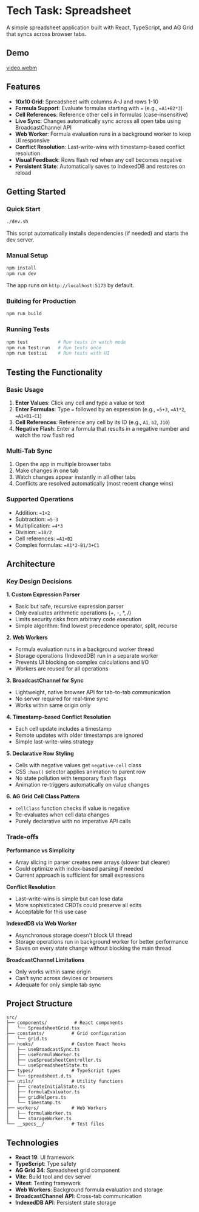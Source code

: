 # Tech Task: Spreadsheet

A simple spreadsheet application built with React, TypeScript, and AG Grid that syncs across browser tabs.

## Demo
[video.webm](https://github.com/user-attachments/assets/e08ec57b-93ec-4196-b4a6-5793bbf6eaab)

## Features

- **10x10 Grid**: Spreadsheet with columns A-J and rows 1-10
- **Formula Support**: Evaluate formulas starting with `=` (e.g., `=A1+B2*3`)
- **Cell References**: Reference other cells in formulas (case-insensitive)
- **Live Sync**: Changes automatically sync across all open tabs using BroadcastChannel API
- **Web Worker**: Formula evaluation runs in a background worker to keep UI responsive
- **Conflict Resolution**: Last-write-wins with timestamp-based conflict resolution
- **Visual Feedback**: Rows flash red when any cell becomes negative
- **Persistent State**: Automatically saves to IndexedDB and restores on reload

## Getting Started

### Quick Start

```bash
./dev.sh
```

This script automatically installs dependencies (if needed) and starts the dev server.

### Manual Setup

```bash
npm install
npm run dev
```

The app runs on `http://localhost:5173` by default.

### Building for Production

```bash
npm run build
```

### Running Tests

```bash
npm test           # Run tests in watch mode
npm run test:run   # Run tests once
npm run test:ui    # Run tests with UI
```

## Testing the Functionality

### Basic Usage

1. **Enter Values**: Click any cell and type a value or text
2. **Enter Formulas**: Type `=` followed by an expression (e.g., `=5+3`, `=A1*2`, `=A1+B1-C1`)
3. **Cell References**: Reference any cell by its ID (e.g., `A1`, `b2`, `J10`)
4. **Negative Flash**: Enter a formula that results in a negative number and watch the row flash red

### Multi-Tab Sync

1. Open the app in multiple browser tabs
2. Make changes in one tab
3. Watch changes appear instantly in all other tabs
4. Conflicts are resolved automatically (most recent change wins)

### Supported Operations

- Addition: `=1+2`
- Subtraction: `=5-3`
- Multiplication: `=4*3`
- Division: `=10/2`
- Cell references: `=A1+B2`
- Complex formulas: `=A1*2-B1/3+C1`

## Architecture

### Key Design Decisions

**1. Custom Expression Parser**

- Basic but safe, recursive expression parser
- Only evaluates arithmetic operations (+, -, \*, /)
- Limits security risks from arbitrary code execution
- Simple algorithm: find lowest precedence operator, split, recurse

**2. Web Workers**

- Formula evaluation runs in a background worker thread
- Storage operations (IndexedDB) run in a separate worker
- Prevents UI blocking on complex calculations and I/O
- Workers are reused for all operations

**3. BroadcastChannel for Sync**

- Lightweight, native browser API for tab-to-tab communication
- No server required for real-time sync
- Works within same origin only

**4. Timestamp-based Conflict Resolution**

- Each cell update includes a timestamp
- Remote updates with older timestamps are ignored
- Simple last-write-wins strategy

**5. Declarative Row Styling**

- Cells with negative values get `negative-cell` class
- CSS `:has()` selector applies animation to parent row
- No state pollution with temporary flash flags
- Animation re-triggers automatically on value changes

**6. AG Grid Cell Class Pattern**

- `cellClass` function checks if value is negative
- Re-evaluates when cell data changes
- Purely declarative with no imperative API calls

### Trade-offs

**Performance vs Simplicity**

- Array slicing in parser creates new arrays (slower but clearer)
- Could optimize with index-based parsing if needed
- Current approach is sufficient for small expressions

**Conflict Resolution**

- Last-write-wins is simple but can lose data
- More sophisticated CRDTs could preserve all edits
- Acceptable for this use case

**IndexedDB via Web Worker**

- Asynchronous storage doesn't block UI thread
- Storage operations run in background worker for better performance
- Saves on every state change without blocking the main thread

**BroadcastChannel Limitations**

- Only works within same origin
- Can't sync across devices or browsers
- Adequate for only simple tab sync

## Project Structure

```
src/
├── components/          # React components
│   └── SpreadsheetGrid.tsx
├── constants/          # Grid configuration
│   └── grid.ts
├── hooks/              # Custom React hooks
│   ├── useBroadcastSync.ts
│   ├── useFormulaWorker.ts
│   ├── useSpreadsheetController.ts
│   └── useSpreadsheetState.ts
├── types/              # TypeScript types
│   └── spreadsheet.d.ts
├── utils/              # Utility functions
│   ├── createInitialState.ts
│   ├── formulaEvaluator.ts
│   ├── gridHelpers.ts
│   └── timestamp.ts
├── workers/            # Web Workers
│   ├── formulaWorker.ts
│   └── storageWorker.ts
└── __specs__/          # Test files
```

## Technologies

- **React 19**: UI framework
- **TypeScript**: Type safety
- **AG Grid 34**: Spreadsheet grid component
- **Vite**: Build tool and dev server
- **Vitest**: Testing framework
- **Web Workers**: Background formula evaluation and storage
- **BroadcastChannel API**: Cross-tab communication
- **IndexedDB API**: Persistent state storage
